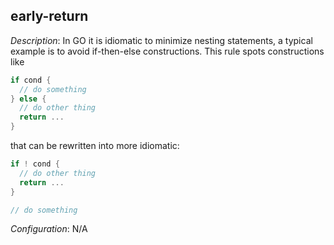 ## early-return

_Description_: In GO it is idiomatic to minimize nesting statements, a typical example is to avoid if-then-else constructions. This rule spots constructions like
```go
if cond {
  // do something
} else {
  // do other thing
  return ...
}
```
that can be rewritten into more idiomatic:
```go
if ! cond {
  // do other thing
  return ...
}

// do something
```

_Configuration_: N/A

